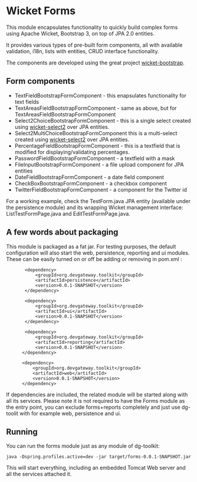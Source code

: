 # Wicket Forms

This module encapsulates functionality to quickly build complex forms using Apache Wicket, Bootstrap 3, on top of JPA 2.0 entities.

It provides various types of pre-built form components, all with available validation, i18n, lists with entities, CRUD interface functionality.

The components are developed using the great project [wicket-bootstrap](https://github.com/l0rdn1kk0n/wicket-bootstrap).

## Form components

* TextFieldBootstrapFormComponent - this enapsulates functionality for text fields
* TextAreasFieldBootstrapFormComponent - same as above, but for TextAreasFieldBootstrapFormComponent
* Select2ChoiceBootstrapFormComponent - this is a single select created using  [wicket-select2](https://github.com/ivaynberg/wicket-select2) over JPA entities.
* Select2MultiChoiceBootstrapFormComponent  this is a multi-select created using  [wicket-select2](https://github.com/ivaynberg/wicket-select2) over JPA entities.
*  PercentageFieldBootstrapFormComponent - this is a textfield that is modified for displaying/validating percentages.
*  PasswordFieldBootstrapFormComponent - a textfield with a mask
* FileInputBootstrapFormComponent - a file upload component for JPA entities
* DateFieldBootstrapFormComponent - a date field component
* CheckBoxBootstrapFormComponent - a checkbox component
* TwitterFieldBootstrapFormComponent - a component for the Twitter id

For a working example, check the TestForm.java JPA entity (available under the persistence module) and its wrapping Wicket management interface: ListTestFormPage.java and EditTestFormPage.java.

## A few words about packaging

This module is packaged as a fat jar. For testing purposes, the default configuration will also start the web, persistence, reporting and ui modules. These can be easily turned on or off be adding or removing <dependencies> in pom.xml :

```
       <dependency>
           <groupId>org.devgateway.toolkit</groupId>
           <artifactId>persistence</artifactId>
           <version>0.0.1-SNAPSHOT</version>
       </dependency>

       <dependency>
           <groupId>org.devgateway.toolkit</groupId>
           <artifactId>ui</artifactId>
           <version>0.0.1-SNAPSHOT</version>
       </dependency>

       <dependency>
           <groupId>org.devgateway.toolkit</groupId>
           <artifactId>reporting</artifactId>
           <version>0.0.1-SNAPSHOT</version>
      </dependency>

      <dependency>
          <groupId>org.devgateway.toolkit</groupId>
          <artifactId>web</artifactId>
          <version>0.0.1-SNAPSHOT</version>
      </dependency>
 ```


 If dependencies are included, the related module will be started along with all its services. Please note it is not required to have the Forms module as the entry point, you can exclude forms+reports completely and just use dg-toolit with for example web, persistence  and ui.

## Running

 You can run the forms module just as any module of dg-toolkit:


 `java -Dspring.profiles.active=dev -jar target/forms-0.0.1-SNAPSHOT.jar`

 This will start everything, including an embedded Tomcat Web server and all the services attached it.
